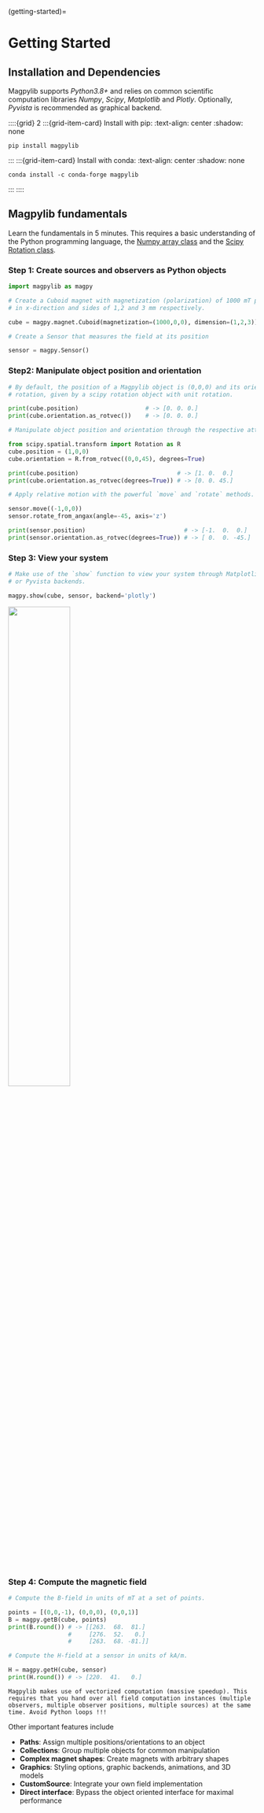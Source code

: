 (getting-started)=

# Getting Started

## Installation and Dependencies

Magpylib supports *Python3.8+* and relies on common scientific computation libraries *Numpy*, *Scipy*, *Matplotlib* and *Plotly*. Optionally, *Pyvista* is recommended as graphical backend.

::::{grid} 2
:::{grid-item-card} Install with pip:
:text-align: center
:shadow: none
```console
pip install magpylib
```
:::
:::{grid-item-card} Install with conda:
:text-align: center
:shadow: none
```console
conda install -c conda-forge magpylib
```
:::
::::

## Magpylib fundamentals

Learn the fundamentals in 5 minutes. This requires a basic understanding of the Python programming language, the [Numpy array class](https://numpy.org/doc/stable/) and the [Scipy Rotation class](https://docs.scipy.org/doc/scipy/reference/generated/scipy.spatial.transform.Rotation.html).

### Step 1: Create sources and observers as Python objects

```python
import magpylib as magpy

# Create a Cuboid magnet with magnetization (polarization) of 1000 mT pointing
# in x-direction and sides of 1,2 and 3 mm respectively.

cube = magpy.magnet.Cuboid(magnetization=(1000,0,0), dimension=(1,2,3))

# Create a Sensor that measures the field at its position

sensor = magpy.Sensor()
```

### Step2: Manipulate object position and orientation

```python
# By default, the position of a Magpylib object is (0,0,0) and its orientation is the unit
# rotation, given by a scipy rotation object with unit rotation.

print(cube.position)                   # -> [0. 0. 0.]
print(cube.orientation.as_rotvec())    # -> [0. 0. 0.]

# Manipulate object position and orientation through the respective attributes:

from scipy.spatial.transform import Rotation as R
cube.position = (1,0,0)
cube.orientation = R.from_rotvec((0,0,45), degrees=True)

print(cube.position)                            # -> [1. 0.  0.]
print(cube.orientation.as_rotvec(degrees=True)) # -> [0. 0. 45.]

# Apply relative motion with the powerful `move` and `rotate` methods.

sensor.move((-1,0,0))
sensor.rotate_from_angax(angle=-45, axis='z')

print(sensor.position)                            # -> [-1.  0.  0.]
print(sensor.orientation.as_rotvec(degrees=True)) # -> [ 0.  0. -45.]
```

### Step 3: View your system

```python
# Make use of the `show` function to view your system through Matplotlib, Plotly
# or Pyvista backends.

magpy.show(cube, sensor, backend='plotly')
```

<img src="/_static/images/getting_started_fundamentals1.png" width=50%>

### Step 4: Compute the magnetic field

```python
# Compute the B-field in units of mT at a set of points.

points = [(0,0,-1), (0,0,0), (0,0,1)]
B = magpy.getB(cube, points)
print(B.round()) # -> [[263.  68.  81.]
                 #     [276.  52.   0.]
                 #     [263.  68. -81.]]

# Compute the H-field at a sensor in units of kA/m.

H = magpy.getH(cube, sensor)
print(H.round()) # -> [220.  41.   0.]
```

```{warning}
Magpylib makes use of vectorized computation (massive speedup). This requires that you hand over all field computation instances (multiple observers, multiple observer positions, multiple sources) at the same time. Avoid Python loops !!!
```

Other important features include

* **Paths**: Assign multiple positions/orientations to an object
* **Collections**: Group multiple objects for common manipulation
* **Complex magnet shapes**: Create magnets with arbitrary shapes
* **Graphics**: Styling options, graphic backends, animations, and 3D models
* **CustomSource**: Integrate your own field implementation
* **Direct interface**: Bypass the object oriented interface for maximal performance
